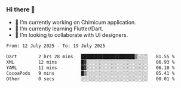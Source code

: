 ### Hi there 👋

<!--
**devcat37/devcat37** is a ✨ _special_ ✨ repository because its `README.md` (this file) appears on your GitHub profile.-->


- 🔭 I’m currently working on Chimicum application.
- 🌱 I’m currently learning Flutter/Dart.
- 👯 I’m looking to collaborate with UI designers.
<!-- - 🤔 I’m looking for help with ... -->

<!--START_SECTION:waka-->

```txt
From: 12 July 2025 - To: 19 July 2025

Dart        2 hrs 28 mins   ████████████████████▒░░░░   81.55 %
XML         12 mins         █▓░░░░░░░░░░░░░░░░░░░░░░░   06.93 %
YAML        11 mins         █▓░░░░░░░░░░░░░░░░░░░░░░░   06.10 %
CocoaPods   9 mins          █▒░░░░░░░░░░░░░░░░░░░░░░░   05.41 %
Other       0 secs          ░░░░░░░░░░░░░░░░░░░░░░░░░   00.01 %
```

<!--END_SECTION:waka-->

